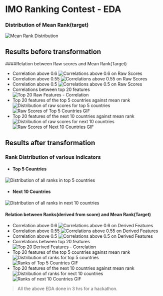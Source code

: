 # IMO Ranking Contest - EDA

### Distribution of Mean Rank(target)
![Mean Rank Distribution](https://github.com/yasarc4/IMO_Ranking/blob/master/Plots/MeanRank%20Distribution.png)

## Results before transformation
####Relation between Raw scores and Mean Rank(Target)
 * Correlation above 0.6
 ![Correlations above 0.6 on Raw Scores](https://github.com/yasarc4/IMO_Ranking/blob/master/Plots/above_60_direct.png)
 * Correlation above 0.55
 ![Correlations above 0.55 on Raw Scores](https://github.com/yasarc4/IMO_Ranking/blob/master/Plots/above_55_direct.png)
 * Correlation above 0.5
 ![Correlations above 0.5 on Raw Scores](https://github.com/yasarc4/IMO_Ranking/blob/master/Plots/above_50_direct.png)
 * Correlations between top 20 features
 ![Top 20 Raw Features - Correlation](https://github.com/yasarc4/IMO_Ranking/blob/master/Plots/top_20_features_direct.png)
 * Top 20 features of the top 5 countries against mean rank
 ![Distribution of raw scores for top 5 countries](https://github.com/yasarc4/IMO_Ranking/blob/master/Plots/Top_Countries_Scores.png)
 ![Raw Scores of Top 5 Countries GIF](https://github.com/yasarc4/IMO_Ranking/blob/master/Plots/Top_Features_scores.gif)
 * Top 20 features of the next 10 countries against mean rank
 ![Distribution of raw scores for next 10 countries](https://github.com/yasarc4/IMO_Ranking/blob/master/Plots/Top_Countries_Scores2.png)
 ![Raw Scores of Next 10 Countries GIF](https://github.com/yasarc4/IMO_Ranking/blob/master/Plots/Top_Features2_scores.gif)
 
## Results after transformation
### Rank Distribution of various indicators
 * #### Top 5 Countries
 ![Distribution of all ranks in top 5 countries](https://github.com/yasarc4/IMO_Ranking/blob/master/Plots/Rank%20Distribution%20Top%205.png)
 * #### Next 10 Countries
 ![Distribution of all ranks in next 10 countries](https://github.com/yasarc4/IMO_Ranking/blob/master/Plots/Rank%20Distribution%20Next%2010.png)
#### Relation between Ranks(derived from score) and Mean Rank(Target)
 * Correlation above 0.6
 ![Correlations above 0.6 on Derived Features](https://github.com/yasarc4/IMO_Ranking/blob/master/Plots/above_60.png)
 * Correlation above 0.55
 ![Correlations above 0.55 on Derived Features](https://github.com/yasarc4/IMO_Ranking/blob/master/Plots/above_55.png)
 * Correlation above 0.5
 ![Correlations above 0.5 on Derived Features](https://github.com/yasarc4/IMO_Ranking/blob/master/Plots/above_50.png)
 * Correlations between top 20 features
 ![Top 20 Derived Features - Correlation](https://github.com/yasarc4/IMO_Ranking/blob/master/Plots/Top_20_features_correlations.png)
 * Top 20 features of the top 5 countries against mean rank
 ![Distribution of ranks for top 5 countries](https://github.com/yasarc4/IMO_Ranking/blob/master/Plots/Top_Countries_Ranking.png)
 ![Ranks of Top 5 Countries GIF](https://github.com/yasarc4/IMO_Ranking/blob/master/Plots/Top_Features.gif)
 * Top 20 features of the next 10 countries against mean rank
 ![Distribution of ranks for nect 10 countries](https://github.com/yasarc4/IMO_Ranking/blob/master/Plots/Top_Countries_ranking2.png)
 ![Ranks of next 10 Countries GIF](https://github.com/yasarc4/IMO_Ranking/blob/master/Plots/Top_Features2.gif)
 
 > All the above EDA done in 3 hrs for a hackathon.
